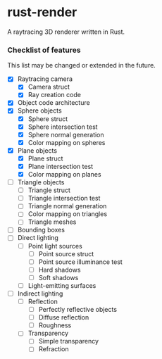 # rust-render
A raytracing 3D renderer written in Rust.

### Checklist of features

This list may be changed or extended in the future.

- [x] Raytracing camera
  - [x] Camera struct
  - [x] Ray creation code
- [x] Object code architecture
- [x] Sphere objects
  - [x] Sphere struct
  - [x] Sphere intersection test
  - [x] Sphere normal generation
  - [x] Color mapping on spheres
- [x] Plane objects
  - [x] Plane struct
  - [x] Plane intersection test
  - [x] Color mapping on planes
- [ ] Triangle objects
  - [ ] Triangle struct
  - [ ] Triangle intersection test
  - [ ] Triangle normal generation
  - [ ] Color mapping on triangles
  - [ ] Triangle meshes
- [ ] Bounding boxes
- [ ] Direct lighting
  - [ ] Point light sources
    - [ ] Point source struct
    - [ ] Point source illuminance test
    - [ ] Hard shadows
    - [ ] Soft shadows
  - [ ] Light-emitting surfaces
- [ ] Indirect lighting
  - [ ] Reflection
    - [ ] Perfectly reflective objects
    - [ ] Diffuse reflection
    - [ ] Roughness
  - [ ] Transparency
    - [ ] Simple transparency
    - [ ] Refraction
